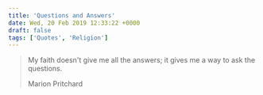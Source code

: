 ```yaml
---
title: 'Questions and Answers'
date: Wed, 20 Feb 2019 12:33:22 +0000
draft: false
tags: ['Quotes', 'Religion']
---
```


> My faith doesn't give me all the answers; it gives me a way to ask the questions.  
> 
> Marion Pritchard

